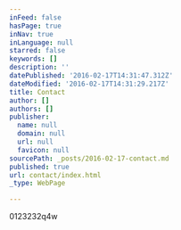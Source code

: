 ```yaml
---
inFeed: false
hasPage: true
inNav: true
inLanguage: null
starred: false
keywords: []
description: ''
datePublished: '2016-02-17T14:31:47.312Z'
dateModified: '2016-02-17T14:31:29.217Z'
title: Contact
author: []
authors: []
publisher:
  name: null
  domain: null
  url: null
  favicon: null
sourcePath: _posts/2016-02-17-contact.md
published: true
url: contact/index.html
_type: WebPage

---
```

0123232q4w